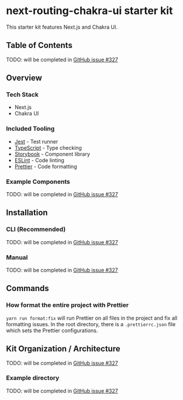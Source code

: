 # next-routing-chakra-ui starter kit

This starter kit features Next.js and Chakra UI.

## Table of Contents

TODO: will be completed in [GitHub issue #327](https://github.com/thisdot/starter.dev/issues/327)

## Overview

### Tech Stack

- Next.js
- Chakra UI

### Included Tooling

- [Jest](https://jestjs.io/) - Test runner
- [TypeScript](https://www.typescriptlang.org/) - Type checking
- [Storybook](https://storybook.js.org/) - Component library
- [ESLint](https://eslint.org/) - Code linting
- [Prettier](https://prettier.io/) - Code formatting

### Example Components

TODO: will be completed in [GitHub issue #327](https://github.com/thisdot/starter.dev/issues/327)

## Installation

### CLI (Recommended)

TODO: will be completed in [GitHub issue #327](https://github.com/thisdot/starter.dev/issues/327)

### Manual

TODO: will be completed in [GitHub issue #327](https://github.com/thisdot/starter.dev/issues/327)

## Commands

### How format the entire project with Prettier

`yarn run format:fix` will run Prettier on all files in the project and fix all formatting issues. In the root directory, there is a `.prettierrc.json` file which sets the Prettier configurations.

## Kit Organization / Architecture

TODO: will be completed in [GitHub issue #327](https://github.com/thisdot/starter.dev/issues/327)

### Example directory

TODO: will be completed in [GitHub issue #327](https://github.com/thisdot/starter.dev/issues/327)
